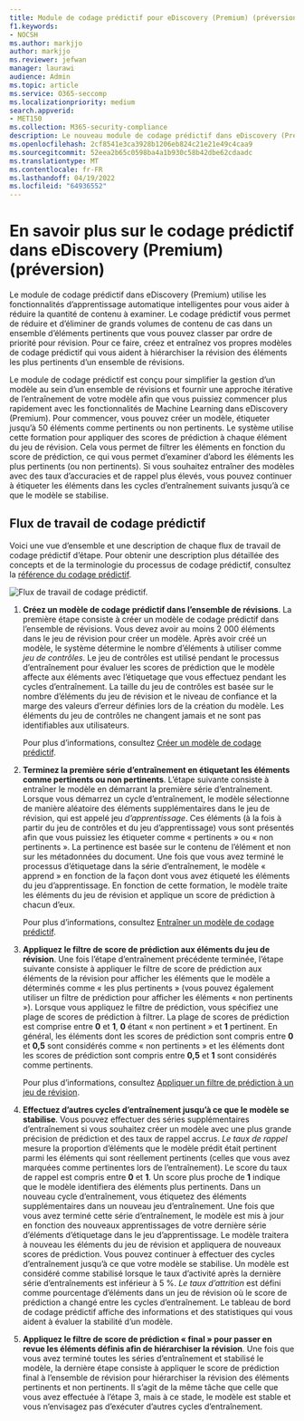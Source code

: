 ```yaml
---
title: Module de codage prédictif pour eDiscovery (Premium) (préversion)
f1.keywords:
- NOCSH
ms.author: markjjo
author: markjjo
ms.reviewer: jefwan
manager: laurawi
audience: Admin
ms.topic: article
ms.service: O365-seccomp
ms.localizationpriority: medium
search.appverid:
- MET150
ms.collection: M365-security-compliance
description: Le nouveau module de codage prédictif dans eDiscovery (Premium) utilise le Machine Learning pour analyser les éléments d’un ensemble de révisions sur prédictifs qui sont pertinents pour votre cas ou votre enquête.
ms.openlocfilehash: 2cf8541e3ca3928b1206eb824c21e21e49c4caa9
ms.sourcegitcommit: 52eea2b65c0598ba4a1b930c58b42dbe62cdaadc
ms.translationtype: MT
ms.contentlocale: fr-FR
ms.lasthandoff: 04/19/2022
ms.locfileid: "64936552"
---
```

# <a name="learn-about-predictive-coding-in-ediscovery-premium-preview"></a>En savoir plus sur le codage prédictif dans eDiscovery (Premium) (préversion)

Le module de codage prédictif dans eDiscovery (Premium) utilise les fonctionnalités d’apprentissage automatique intelligentes pour vous aider à réduire la quantité de contenu à examiner. Le codage prédictif vous permet de réduire et d’éliminer de grands volumes de contenu de cas dans un ensemble d’éléments pertinents que vous pouvez classer par ordre de priorité pour révision. Pour ce faire, créez et entraînez vos propres modèles de codage prédictif qui vous aident à hiérarchiser la révision des éléments les plus pertinents d’un ensemble de révisions.

Le module de codage prédictif est conçu pour simplifier la gestion d’un modèle au sein d’un ensemble de révisions et fournir une approche itérative de l’entraînement de votre modèle afin que vous puissiez commencer plus rapidement avec les fonctionnalités de Machine Learning dans eDiscovery (Premium). Pour commencer, vous pouvez créer un modèle, étiqueter jusqu’à 50 éléments comme pertinents ou non pertinents. Le système utilise cette formation pour appliquer des scores de prédiction à chaque élément du jeu de révision. Cela vous permet de filtrer les éléments en fonction du score de prédiction, ce qui vous permet d’examiner d’abord les éléments les plus pertinents (ou non pertinents). Si vous souhaitez entraîner des modèles avec des taux d’accuracies et de rappel plus élevés, vous pouvez continuer à étiqueter les éléments dans les cycles d’entraînement suivants jusqu’à ce que le modèle se stabilise.  

## <a name="the-predictive-coding-workflow"></a>Flux de travail de codage prédictif

Voici une vue d’ensemble et une description de chaque flux de travail de codage prédictif d’étape. Pour obtenir une description plus détaillée des concepts et de la terminologie du processus de codage prédictif, consultez la [référence du codage prédictif](predictive-coding-reference.md).

![Flux de travail de codage prédictif.](..\media\PredictiveCodingWorkflow.png)

1. **Créez un modèle de codage prédictif dans l’ensemble de révisions**. La première étape consiste à créer un modèle de codage prédictif dans l’ensemble de révisions. Vous devez avoir au moins 2 000 éléments dans le jeu de révision pour créer un modèle. Après avoir créé un modèle, le système détermine le nombre d’éléments à utiliser comme *jeu de contrôles*. Le jeu de contrôles est utilisé pendant le processus d’entraînement pour évaluer les scores de prédiction que le modèle affecte aux éléments avec l’étiquetage que vous effectuez pendant les cycles d’entraînement. La taille du jeu de contrôles est basée sur le nombre d’éléments du jeu de révision et le niveau de confiance et la marge des valeurs d’erreur définies lors de la création du modèle. Les éléments du jeu de contrôles ne changent jamais et ne sont pas identifiables aux utilisateurs.

   Pour plus d’informations, consultez [Créer un modèle de codage prédictif](predictive-coding-create-model.md).

2. **Terminez la première série d’entraînement en étiquetant les éléments comme pertinents ou non pertinents**. L’étape suivante consiste à entraîner le modèle en démarrant la première série d’entraînement. Lorsque vous démarrez un cycle d’entraînement, le modèle sélectionne de manière aléatoire des éléments supplémentaires dans le jeu de révision, qui est appelé jeu *d’apprentissage*. Ces éléments (à la fois à partir du jeu de contrôles et du jeu d’apprentissage) vous sont présentés afin que vous puissiez les étiqueter comme « pertinents » ou « non pertinents ». La pertinence est basée sur le contenu de l’élément et non sur les métadonnées du document. Une fois que vous avez terminé le processus d’étiquetage dans la série d’entraînement, le modèle « apprend » en fonction de la façon dont vous avez étiqueté les éléments du jeu d’apprentissage. En fonction de cette formation, le modèle traite les éléments du jeu de révision et applique un score de prédiction à chacun d’eux.

   Pour plus d’informations, consultez [Entraîner un modèle de codage prédictif](predictive-coding-train-model.md).

3. **Appliquez le filtre de score de prédiction aux éléments du jeu de révision**. Une fois l’étape d’entraînement précédente terminée, l’étape suivante consiste à appliquer le filtre de score de prédiction aux éléments de la révision pour afficher les éléments que le modèle a déterminés comme « les plus pertinents » (vous pouvez également utiliser un filtre de prédiction pour afficher les éléments « non pertinents »). Lorsque vous appliquez le filtre de prédiction, vous spécifiez une plage de scores de prédiction à filtrer. La plage de scores de prédiction est comprise entre **0** et **1**, **0** étant « non pertinent » et **1** pertinent. En général, les éléments dont les scores de prédiction sont compris entre **0** et **0,5** sont considérés comme « non pertinents » et les éléments dont les scores de prédiction sont compris entre **0,5** et **1** sont considérés comme pertinents.

   Pour plus d’informations, consultez [Appliquer un filtre de prédiction à un jeu de révision](predictive-coding-apply-prediction-filter.md).

4. **Effectuez d’autres cycles d’entraînement jusqu’à ce que le modèle se stabilise**. Vous pouvez effectuer des séries supplémentaires d’entraînement si vous souhaitez créer un modèle avec une plus grande précision de prédiction et des taux de rappel accrus. *Le taux de rappel* mesure la proportion d’éléments que le modèle prédit était pertinent parmi les éléments qui sont réellement pertinents (celles que vous avez marquées comme pertinentes lors de l’entraînement). Le score du taux de rappel est compris entre **0** et **1**. Un score plus proche de **1** indique que le modèle identifiera des éléments plus pertinents. Dans un nouveau cycle d’entraînement, vous étiquetez des éléments supplémentaires dans un nouveau jeu d’entraînement. Une fois que vous avez terminé cette série d’entraînement, le modèle est mis à jour en fonction des nouveaux apprentissages de votre dernière série d’éléments d’étiquetage dans le jeu d’apprentissage. Le modèle traitera à nouveau les éléments du jeu de révision et appliquera de nouveaux scores de prédiction. Vous pouvez continuer à effectuer des cycles d’entraînement jusqu’à ce que votre modèle se stabilise. Un modèle est considéré comme stabilisé lorsque le taux d’activité après la dernière série d’entraînements est inférieur à 5 %. *Le taux d’attrition* est défini comme pourcentage d’éléments dans un jeu de révision où le score de prédiction a changé entre les cycles d’entraînement. Le tableau de bord de codage prédictif affiche des informations et des statistiques qui vous aident à évaluer la stabilité d’un modèle.

5. **Appliquez le filtre de score de prédiction « final » pour passer en revue les éléments définis afin de hiérarchiser la révision**. Une fois que vous avez terminé toutes les séries d’entraînement et stabilisé le modèle, la dernière étape consiste à appliquer le score de prédiction final à l’ensemble de révision pour hiérarchiser la révision des éléments pertinents et non pertinents. Il s’agit de la même tâche que celle que vous avez effectuée à l’étape 3, mais à ce stade, le modèle est stable et vous n’envisagez pas d’exécuter d’autres cycles d’entraînement.
